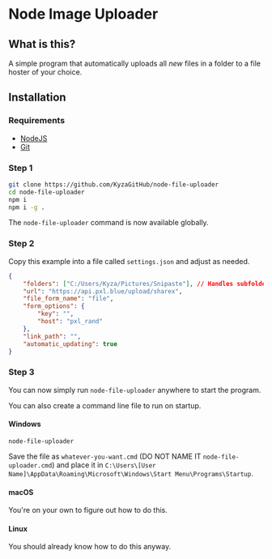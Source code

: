 # Node Image Uploader

## What is this?

A simple program that automatically uploads all _new_ files in a folder to a file hoster of your choice.

## Installation

### Requirements

- [NodeJS](https://nodejs.org/)
- [Git](https://git-scm.com/)

### Step 1

```bash
git clone https://github.com/KyzaGitHub/node-file-uploader
cd node-file-uploader
npm i
npm i -g .
```

The `node-file-uploader` command is now available globally.

### Step 2

Copy this example into a file called `settings.json` and adjust as needed.

```json
{
	"folders": ["C:/Users/Kyza/Pictures/Snipaste"], // Handles subfolders!
	"url": "https://api.pxl.blue/upload/sharex",
	"file_form_name": "file",
	"form_options": {
		"key": "",
		"host": "pxl_rand"
	},
	"link_path": "",
	"automatic_updating": true
}
```

### Step 3

You can now simply run `node-file-uploader` anywhere to start the program.

You can also create a command line file to run on startup.

#### Windows

```batch
node-file-uploader
```

Save the file as `whatever-you-want.cmd` (DO NOT NAME IT `node-file-uploader.cmd`) and place it in `C:\Users\[User Name]\AppData\Roaming\Microsoft\Windows\Start Menu\Programs\Startup`.

#### macOS

You're on your own to figure out how to do this.

#### Linux

You should already know how to do this anyway.
